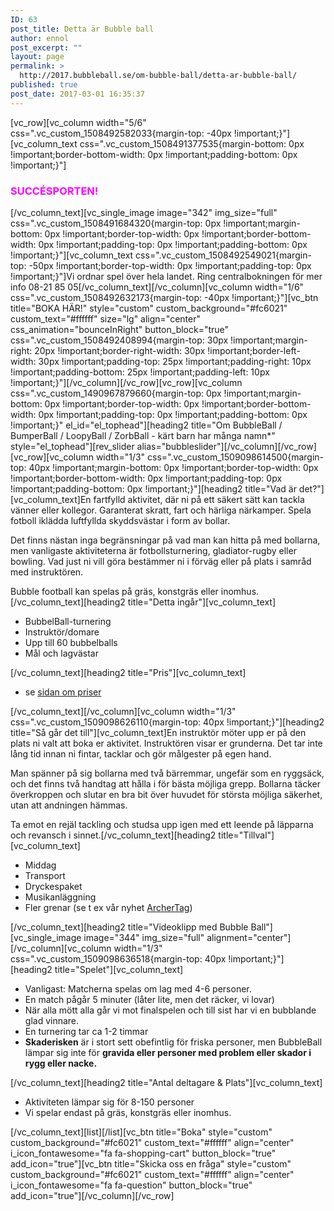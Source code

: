 ```yaml
---
ID: 63
post_title: Detta är Bubble ball
author: ennol
post_excerpt: ""
layout: page
permalink: >
  http://2017.bubbleball.se/om-bubble-ball/detta-ar-bubble-ball/
published: true
post_date: 2017-03-01 16:35:37
---
```

[vc_row][vc_column width="5/6" css=".vc_custom_1508492582033{margin-top: -40px !important;}"][vc_column_text css=".vc_custom_1508491377535{margin-bottom: 0px !important;border-bottom-width: 0px !important;padding-bottom: 0px !important;}"]
<h3><span style="color: #ff00ff;"><strong>SUCCÉSPORTEN!</strong></span></h3>
[/vc_column_text][vc_single_image image="342" img_size="full" css=".vc_custom_1508491684320{margin-top: 0px !important;margin-bottom: 0px !important;border-top-width: 0px !important;border-bottom-width: 0px !important;padding-top: 0px !important;padding-bottom: 0px !important;}"][vc_column_text css=".vc_custom_1508492549021{margin-top: -50px !important;border-top-width: 0px !important;padding-top: 0px !important;}"]Vi ordnar spel över hela landet. Ring centralbokningen för mer info 08-21 85 05[/vc_column_text][/vc_column][vc_column width="1/6" css=".vc_custom_1508492632173{margin-top: -40px !important;}"][vc_btn title="BOKA HÄR!" style="custom" custom_background="#fc6021" custom_text="#ffffff" size="lg" align="center" css_animation="bounceInRight" button_block="true" css=".vc_custom_1508492408994{margin-top: 30px !important;margin-right: 20px !important;border-right-width: 30px !important;border-left-width: 30px !important;padding-top: 25px !important;padding-right: 10px !important;padding-bottom: 25px !important;padding-left: 10px !important;}"][/vc_column][/vc_row][vc_row][vc_column css=".vc_custom_1490967879660{margin-top: 0px !important;margin-bottom: 0px !important;border-top-width: 0px !important;border-bottom-width: 0px !important;padding-top: 0px !important;padding-bottom: 0px !important;}" el_id="el_tophead"][heading2 title="Om BubbleBall / BumperBall / LoopyBall / ZorbBall - kärt barn har många namn*" style="el_tophead"][rev_slider alias="bubbleslider"][/vc_column][/vc_row][vc_row][vc_column width="1/3" css=".vc_custom_1509098614500{margin-top: 40px !important;margin-bottom: 0px !important;border-top-width: 0px !important;border-bottom-width: 0px !important;padding-top: 0px !important;padding-bottom: 0px !important;}"][heading2 title="Vad är det?"][vc_column_text]En fartfylld aktivitet, där ni på ett säkert sätt kan tackla vänner eller kollegor. Garanterat skratt, fart och härliga närkamper. Spela fotboll iklädda luftfyllda skyddsvästar i form av bollar.

Det finns nästan inga begränsningar på vad man kan hitta på med bollarna, men vanligaste aktiviteterna är fotbollsturnering, gladiator-rugby eller bowling. Vad just ni vill göra bestämmer ni i förväg eller på plats i samråd med instruktören.

Bubble football kan spelas på gräs, konstgräs eller inomhus.[/vc_column_text][heading2 title="Detta ingår"][vc_column_text]
<ul>
 	<li>BubbelBall-turnering</li>
 	<li>Instruktör/domare</li>
 	<li>Upp till 60 bubbelballs</li>
 	<li>Mål och lagvästar</li>
</ul>
[/vc_column_text][heading2 title="Pris"][vc_column_text]
<ul>
 	<li>se <a href="http://www.bubbleball.se/boka/priser-24251165">sidan om priser</a></li>
</ul>
[/vc_column_text][/vc_column][vc_column width="1/3" css=".vc_custom_1509098626110{margin-top: 40px !important;}"][heading2 title="Så går det till"][vc_column_text]En instruktör möter upp er på den plats ni valt att boka er aktivitet. Instruktören visar er grunderna. Det tar inte lång tid innan ni fintar, tacklar och gör målgester på egen hand.

Man spänner på sig bollarna med två bärremmar, ungefär som en ryggsäck, och det finns två handtag att hålla i för bästa möjliga grepp. Bollarna täcker överkroppen och slutar en bra bit över huvudet för största möjliga säkerhet, utan att andningen hämmas.

Ta emot en rejäl tackling och studsa upp igen med ett leende på läpparna och revansch i sinnet.[/vc_column_text][heading2 title="Tillval"][vc_column_text]
<ul>
 	<li>Middag</li>
 	<li>Transport</li>
 	<li>Dryckespaket</li>
 	<li>Musikanläggning</li>
 	<li>Fler grenar (se t ex vår nyhet <a href="http://www.bubbleball.se/k%C3%B6p-produkter/nytt-archertag!-29196235">ArcherTag</a>)</li>
</ul>
[/vc_column_text][heading2 title="Videoklipp med Bubble Ball"][vc_single_image image="344" img_size="full" alignment="center"][/vc_column][vc_column width="1/3" css=".vc_custom_1509098636518{margin-top: 40px !important;}"][heading2 title="Spelet"][vc_column_text]
<ul>
 	<li>Vanligast: Matcherna spelas om lag med 4-6 personer.</li>
 	<li>En match pågår 5 minuter (låter lite, men det räcker, vi lovar)</li>
 	<li>När alla mött alla går vi mot finalspelen och till sist har vi en bubblande glad vinnare.</li>
 	<li>En turnering tar ca 1-2 timmar</li>
 	<li><strong>Skaderisken</strong> är i stort sett obefintlig för friska personer, men BubbleBall lämpar sig inte för <strong>gravida eller personer med problem eller skador i rygg eller nacke.</strong></li>
</ul>
[/vc_column_text][heading2 title="Antal deltagare &amp; Plats"][vc_column_text]
<ul>
 	<li>Aktiviteten lämpar sig för 8-150 personer</li>
 	<li>Vi spelar endast på gräs, konstgräs eller inomhus.</li>
</ul>
[/vc_column_text][list][/list][vc_btn title="Boka" style="custom" custom_background="#fc6021" custom_text="#ffffff" align="center" i_icon_fontawesome="fa fa-shopping-cart" button_block="true" add_icon="true"][vc_btn title="Skicka oss en fråga" style="custom" custom_background="#fc6021" custom_text="#ffffff" align="center" i_icon_fontawesome="fa fa-question" button_block="true" add_icon="true"][/vc_column][/vc_row]